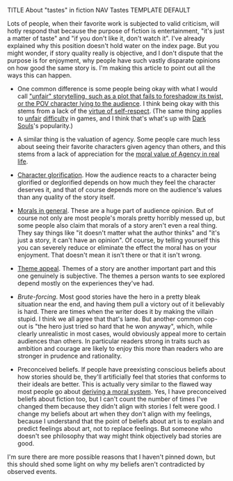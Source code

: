 TITLE About "tastes" in fiction
NAV Tastes
TEMPLATE DEFAULT

Lots of people, when their favorite work is subjected to valid criticism, will hotly respond that because the purpose of fiction is entertainment, "it's just a matter of taste" and "if you don't like it, don't watch it". I've already explained why this position doesn't hold water on the index page. But you might wonder, if story quality really is objective, and I don't dispute that the purpose is for enjoyment, why people have such vastly disparate opinions on how good the same story is. I'm making this article to point out all the ways this can happen.

* One common difference is some people being okay with what I would call ["unfair" storytelling, such as a plot that fails to foreshadow its twist, or the POV character lying to the audience](plot). I think being okay with this stems from a lack of the [virtue of self-respect](/protagonism/virtues). (The same thing applies to [unfair](/game_design/rng) [difficulty](/game_design/trial_and_error) in games, and I think that's what's up with [Dark Souls](/reviews/dark_souls)'s popularity.)

* A similar thing is the valuation of agency. Some people care much less about seeing their favorite characters given agency than others, and this stems from a lack of appreciation for the [moral value of Agency in real life](/protagonism/virtues).

* [Character glorification](glory). How the audience reacts to a character being glorified or deglorified depends on how much they feel the character deserves it, and that of course depends more on the audience's values than any quality of the story itself.

* [Morals in general](messages). These are a huge part of audience opinion. But of course not only are most people's morals pretty horribly messed up, but some people also claim that morals of a story aren't even a real thing. They say things like "it doesn't matter what the author thinks" and "it's just a story, it can't have an opinion". Of course, by telling yourself this you can severely reduce or eliminate the effect the moral has on your enjoyment. That doesn't mean it isn't there or that it isn't wrong.

* [Theme appeal](themes). Themes of a story are another important part and this one genuinely is subjective. The themes a person wants to see explored depend mostly on the experiences they've had.

* *Brute-forcing*. Most good stories have the hero in a pretty bleak situation near the end, and having them pull a victory out of it believably is hard. There are times when the writer does it by making the villain stupid. I think we all agree that that's lame. But another common cop-out is "the hero just tried so hard that he won anyway", which, while clearly unrealistic in most cases, would obviously appeal more to certain audiences than others. In particular readers strong in traits such as ambition and courage are likely to enjoy this more than readers who are stronger in prudence and rationality.

* Preconceived beliefs. If people have preexisting conscious beliefs about how stories should be, they'll artificially feel that stories that conforms to their ideals are better. This is actually very similar to the flawed way most people go about [deriving a moral system](/protagonism/conscience). Yes, I have preconceived beliefs about fiction too, but I can't count the number of times I've changed them because they didn't align with stories I felt were good. I change my beliefs about art when they don't align with my feelings, because I understand that the point of beliefs about art is to explain and predict feelings about art, not to replace feelings. But someone who doesn't see philosophy that way might think objectively bad stories are good.

I'm sure there are more possible reasons that I haven't pinned down, but this should shed some light on why my beliefs aren't contradicted by observed events.
